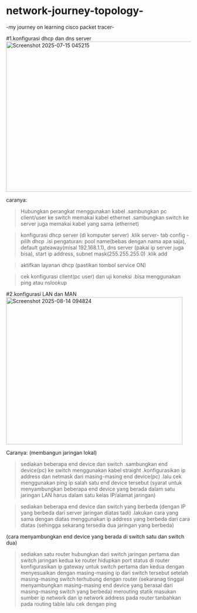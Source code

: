 # network-journey-topology-

-my journey on learning cisco packet tracer-

#1.konfigurasi dhcp dan dns server 
<img width="620" height="410" alt="Screenshot 2025-07-15 045215" src="https://github.com/user-attachments/assets/0f2d1dd7-ab76-4a7e-8135-d98e4ec71f9b" />

caranya:
>Hubungkan perangkat menggunakan kabel
.sambungkan pc client/user ke switch memakai kabel ethernet
.sambungkan switch ke server juga memakai kabel yang sama (ethernet)

>konfigurasi dhcp server (di komputer server)
.klik server- tab config - pilih dhcp
.isi pengaturan: pool name(bebas dengan nama apa saja), default gateaway(misal 192.168.1.1), dns server (pakai ip server juga bisa), start ip address, subnet mask(255.255.255.0)
.klik add

>aktifkan layanan dhcp (pastikan tombol service ON)

>cek konfigurasi client(pc user) dan uji koneksi
.bisa menggunakan ping atau nslookup


#2.konfigurasi LAN dan MAN
<img width="481" height="402" alt="Screenshot 2025-08-14 094824" src="https://github.com/user-attachments/assets/341cd05d-27cd-4d02-842b-a5651a305c21" />

Caranya:
(membangun jaringan lokal)
>sediakan beberapa end device dan switch
.sambungkan end device(pc) ke switch menggunakan kabel straight
.konfigurasikan ip address dan netmask dari masing-masing end device(pc)
.lalu cek menggunakan ping ip salah satu end device tersebut
(syarat untuk menyambungkan beberapa end device yang berada dalam satu jaringan LAN harus dalam satu kelas IP/alamat jaringan)

>sediakan beberapa end device dan switch yang berbeda (dengan IP yang berbeda dari server jaringan diatas tadi)
.lakukan cara yang sama dengan diatas menggunakan ip address yang berbeda dari cara diatas
(sehingga sekarang tersedia dua jaringan yang berbeda)

 (cara menyambungkan end device yang berada di switch satu dan switch dua)
>sediakan satu router
>hubungkan dari switch jaringan pertama dan switch jaringan kedua ke router
>hidupkan port status di router
>konfigurasikan ip gateway untuk switch pertama dan kedua dengan menyesuaikan dengan masing-masing ip dari switch tersebut
>setelah masing-masing switch terhubung dengan router (sekaranag tinggal menyambungkan masing-masing end device yang berasal dari masing-masing switch yang berbeda)
>merouting statik
>masukan sumber ip network dan ip network address pada router
>tanbahkan pada routing table
>lalu cek dengan ping

